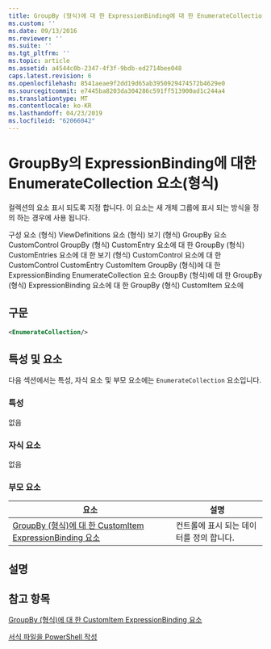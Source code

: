 ```yaml
---
title: GroupBy (형식)에 대 한 ExpressionBinding에 대 한 EnumerateCollection 요소 | Microsoft Docs
ms.custom: ''
ms.date: 09/13/2016
ms.reviewer: ''
ms.suite: ''
ms.tgt_pltfrm: ''
ms.topic: article
ms.assetid: a4544c0b-2347-4f3f-9bdb-ed2714bee048
caps.latest.revision: 6
ms.openlocfilehash: 8541aeae9f2dd19d65ab3950929474572b4629e0
ms.sourcegitcommit: e7445ba8203da304286c591ff513900ad1c244a4
ms.translationtype: MT
ms.contentlocale: ko-KR
ms.lasthandoff: 04/23/2019
ms.locfileid: "62066042"
---
```

# <a name="enumeratecollection-element-for-expressionbinding-for-groupby-format"></a>GroupBy의 ExpressionBinding에 대한 EnumerateCollection 요소(형식)

컬렉션의 요소 표시 되도록 지정 합니다. 이 요소는 새 개체 그룹에 표시 되는 방식을 정의 하는 경우에 사용 됩니다.

구성 요소 (형식) ViewDefinitions 요소 (형식) 보기 (형식) GroupBy 요소 CustomControl GroupBy (형식) CustomEntry 요소에 대 한 GroupBy (형식) CustomEntries 요소에 대 한 보기 (형식) CustomControl 요소에 대 한 CustomControl CustomEntry CustomItem GroupBy (형식)에 대 한 ExpressionBinding EnumerateCollection 요소 GroupBy (형식)에 대 한 GroupBy (형식) ExpressionBinding 요소에 대 한 GroupBy (형식) CustomItem 요소에

## <a name="syntax"></a>구문

```xml
<EnumerateCollection/>
```

## <a name="attributes-and-elements"></a>특성 및 요소

다음 섹션에서는 특성, 자식 요소 및 부모 요소에는 `EnumerateCollection` 요소입니다.

### <a name="attributes"></a>특성

없음

### <a name="child-elements"></a>자식 요소

없음

### <a name="parent-elements"></a>부모 요소

|요소|설명|
|-------------|-----------------|
|[GroupBy (형식)에 대 한 CustomItem ExpressionBinding 요소](./expressionbinding-element-for-customitem-for-groupby-format.md)|컨트롤에 표시 되는 데이터를 정의 합니다.|

## <a name="remarks"></a>설명

## <a name="see-also"></a>참고 항목

[GroupBy (형식)에 대 한 CustomItem ExpressionBinding 요소](./expressionbinding-element-for-customitem-for-groupby-format.md)

[서식 파일을 PowerShell 작성](./writing-a-powershell-formatting-file.md)
